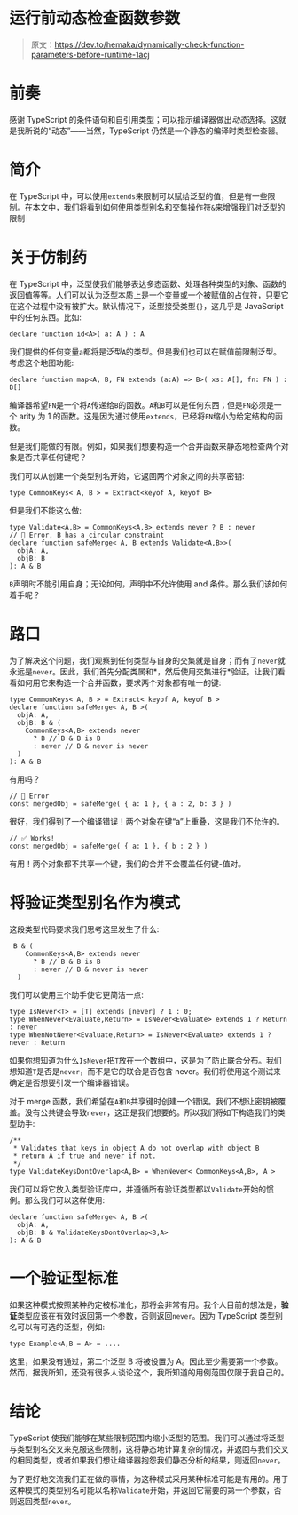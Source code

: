# 运行前动态检查函数参数

> 原文：<https://dev.to/hemaka/dynamically-check-function-parameters-before-runtime-1acj>

# 前奏

感谢 TypeScript 的条件语句和自引用类型；可以指示编译器做出*动态*选择。这就是我所说的“动态”——当然，TypeScript 仍然是一个静态的编译时类型检查器。

# 简介

在 TypeScript 中，可以使用`extends`来限制可以赋给泛型的值，但是有一些限制。在本文中，我们将看到如何使用类型别名和交集操作符`&`来增强我们对泛型的限制

# 关于仿制药

在 TypeScript 中，泛型使我们能够表达多态函数、处理各种类型的对象、函数的返回值等等。人们可以认为泛型本质上是一个变量或一个被赋值的占位符，只要它在这个过程中没有被扩大。默认情况下，泛型接受类型`{}`，这几乎是 JavaScript 中的任何东西。比如:

```
declare function id<A>( a: A ) : A 
```

我们提供的任何变量`a`都将是泛型`A`的类型。但是我们也可以在赋值前限制泛型。考虑这个地图功能:

```
declare function map<A, B, FN extends (a:A) => B>( xs: A[], fn: FN ) : B[] 
```

编译器希望`FN`是一个将`A`传递给`B`的函数。`A`和`B`可以是任何东西；但是`FN`必须是一个 arity 为 1 的函数。这是因为通过使用`extends`，已经将`FN`缩小为给定结构的函数。

但是我们能做的有限。例如，如果我们想要构造一个合并函数来静态地检查两个对象是否共享任何键呢？

我们可以从创建一个类型别名开始，它返回两个对象之间的共享密钥:

```
type CommonKeys< A, B > = Extract<keyof A, keyof B> 
```

但是我们不能这么做:

```
type Validate<A,B> = CommonKeys<A,B> extends never ? B : never
// 🚫 Error, B has a circular constraint
declare function safeMerge< A, B extends Validate<A,B>>( 
  objA: A, 
  objB: B 
): A & B 
```

`B`声明时不能引用自身；无论如何，声明中不允许使用 and 条件。那么我们该如何着手呢？

# 路口

为了解决这个问题，我们观察到任何类型与自身的交集就是自身；而有了`never`就永远是`never`。因此，我们首先分配类属和*，然后使用交集进行*验证。让我们看看如何用它来构造一个合并函数，要求两个对象都有唯一的键:

```
type CommonKeys< A, B > = Extract< keyof A, keyof B > 
declare function safeMerge< A, B >( 
  objA: A, 
  objB: B & ( 
    CommonKeys<A,B> extends never 
      ? B // B & B is B
      : never // B & never is never
  ) 
): A & B 
```

有用吗？

```
// 🚫 Error
const mergedObj = safeMerge( { a: 1 }, { a : 2, b: 3 } ) 
```

很好，我们得到了一个编译错误！两个对象在键“a”上重叠，这是我们不允许的。

```
// ✅ Works!
const mergedObj = safeMerge( { a: 1 }, { b : 2 } ) 
```

有用！两个对象都不共享一个键，我们的合并不会覆盖任何键-值对。

# 将验证类型别名作为模式

这段类型代码要求我们思考这里发生了什么:

```
 B & ( 
    CommonKeys<A,B> extends never 
      ? B // B & B is B
      : never // B & never is never
  ) 
```

我们可以使用三个助手使它更简洁一点:

```
type IsNever<T> = [T] extends [never] ? 1 : 0;
type WhenNever<Evaluate,Return> = IsNever<Evaluate> extends 1 ? Return : never
type WhenNotNever<Evaluate,Return> = IsNever<Evaluate> extends 1 ? never : Return 
```

如果你想知道为什么`IsNever`把`T`放在一个数组中，这是为了防止联合分布。我们想知道`T`是否是`never`，而不是它的联合是否包含 never。我们将使用这个测试来确定是否想要引发一个编译器错误。

对于 merge 函数，我们希望在`A`和`B`共享键时创建一个错误。我们不想让密钥被覆盖。没有公共键会导致`never`，这正是我们想要的。所以我们将如下构造我们的类型助手:

```
/**
 * Validates that keys in object A do not overlap with object B
 * return A if true and never if not.
 */
type ValidateKeysDontOverlap<A,B> = WhenNever< CommonKeys<A,B>, A > 
```

我们可以将它放入类型验证库中，并遵循所有验证类型都以`Validate`开始的惯例。那么我们可以这样使用:

```
declare function safeMerge< A, B >( 
  objA: A, 
  objB: B & ValidateKeysDontOverlap<B,A>
): A & B 
```

# 一个验证型标准

如果这种模式按照某种约定被标准化，那将会非常有用。我个人目前的想法是，**验证**类型应该在有效时返回第一个参数，否则返回`never`。因为 TypeScript 类型别名可以有可选的泛型，例如:

```
type Example<A,B = A> = .... 
```

这里，如果没有通过，第二个泛型 B 将被设置为 A。因此至少需要第一个参数。然而，据我所知，还没有很多人谈论这个，我所知道的用例范围仅限于我自己的。

# 结论

TypeScript 使我们能够在某些限制范围内缩小泛型的范围。我们可以通过将泛型与类型别名交叉来克服这些限制，这将静态地计算复杂的情况，并返回与我们交叉的相同类型，或者如果我们想让编译器抱怨我们静态分析的结果，则返回`never`。

为了更好地交流我们正在做的事情，为这种模式采用某种标准可能是有用的。用于这种模式的类型别名可能以名称`Validate`开始，并返回它需要的第一个参数，否则返回类型`never`。